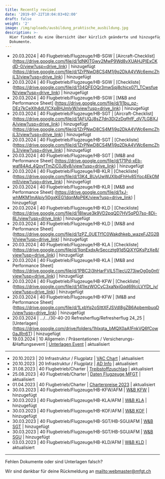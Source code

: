 ```yaml
---
title: Recently revised
date: '2019-07-22T10:04:03+02:00'
draft: false
weight: '2'
image: /img/uploads/ausbildung_praktische_ausbildung.jpg
description: >-
  Hier findest du eine Übersicht über kürzlich geänderte und hinzugefügte
  Dokumente.
---
```

* 20.03.2024 | 40 Flugbetrieb/Flugzeuge/HB-SGW | [Aircraft-Checklist] (https://drive.google.com/file/d/1dNKlTGwy2MwP9Wd8vXUAHJPIExCKdD-0/view?usp=drive_link) | hinzugefügt (https://drive.google.com/file/d/1ZrPNwD8CS4M1j9q2DkA4VWc6emcZhjL3/view?usp=drive_link) | hinzugefügt
* 20.03.2024 | 40 Flugbetrieb/Flugzeuge/HB-SGW | [Checkliste] (https://drive.google.com/file/d/134QFEOQr3mwSqj8chicx071_TCwsfueN/view?usp=drive_link) | hinzugefügt
* 20.03.2024 | 40 Flugbetrieb/Flugzeuge/HB-SGW | [M&B and Performance Sheet] (https://drive.google.com/file/d/1I1bu_pz-DEz7kCeXIh4dU1CXpBHJmlyW/view?usp=drive_link) | hinzugefügt
* 20.03.2024 | 40 Flugbetrieb/Flugzeuge/HB-SGT | [Aircraft-Checklist] (https://drive.google.com/file/d/1AFUQJ8sZ7dn3Di2zDqfhfF_dV7LGBXJA/view?usp=drive_link) | hinzugefügt (https://drive.google.com/file/d/1ZrPNwD8CS4M1j9q2DkA4VWc6emcZhjL3/view?usp=drive_link) | hinzugefügt
* 20.03.2024 | 40 Flugbetrieb/Flugzeuge/HB-SGT | [Checkliste] (https://drive.google.com/file/d/1ZrPNwD8CS4M1j9q2DkA4VWc6emcZhjL3/view?usp=drive_link) | hinzugefügt
* 20.03.2024 | 40 Flugbetrieb/Flugzeuge/HB-SGT | [M&B and Performance Sheet] (https://drive.google.com/file/d/171Pd-xEb-waf84Ad_4QovfTmZiC0J6v8/view?usp=drive_link) | hinzugefügt
* 20.03.2024 | 40 Flugbetrieb/Flugzeuge/HB-KLR | [Checkliste] (https://drive.google.com/file/d/13K4_BUyUwWJXIbdFhHv85Yoc4EkOMmIl/view?usp=drive_link) | hinzugefügt
* 20.03.2024 | 40 Flugbetrieb/Flugzeuge/HB-KLR | [M&B and Performance Sheet] (https://drive.google.com/file/d/1xJ-whMKM1mAIpiy1j0gxKEG1dqnMpP6K/view?usp=drive_link) | hinzugefügt
* 20.03.2024 | 40 Flugbetrieb/Flugzeuge/HB-KLD | [Checkliste] (https://drive.google.com/file/d/18Iwue3k9VD2pqQD7HV5qPD7so-8Di-8L/view?usp=drive_link) | hinzugefügt
* 20.03.2024 | 40 Flugbetrieb/Flugzeuge/HB-KLD | [M&B and Performance Sheet] (https://drive.google.com/file/d/1zPZ_0UETf1C0Wakdhkeb_wazeFJZG2BV/view?usp=drive_link) | hinzugefügt
* 20.03.2024 | 40 Flugbetrieb/Flugzeuge/HB-KLA | [Checkliste] (https://drive.google.com/file/d/1IqnExdxArSeccztg91d5QjXYGKsPzXe8/view?usp=drive_link) | hinzugefügt
* 20.03.2024 | 40 Flugbetrieb/Flugzeuge/HB-KLA | [M&B and Performance Sheet] (https://drive.google.com/file/d/1PBC2j3hHarFVlL5TlecU273jwOg0p0nf/view?usp=drive_link) | hinzugefügt
* 20.03.2024 | 40 Flugbetrieb/Flugzeuge/HB-KFW | [Checkliste] (https://drive.google.com/file/d/141IezWOCyC3xaNxjGqd69IcjLVYDt_jv/view?usp=drive_link) | hinzugefügt
* 20.03.2024 | 40 Flugbetrieb/Flugzeuge/HB-KFW | [M&B and Performance Sheet] (https://drive.google.com/file/d/1LxbYq2oSIttXFJSVdl8gZB6ApbembuqD/view?usp=drive_link) | hinzugefügt
* 20.03.2024 | .../.../30-40-20 Refresherflug/Refresherflug 24_25 | [Unterlagen] (https://drive.google.com/drive/folders/1hlxqta_bMQX0aA1FnkVQ6fCow0aJRn6T) | hinzugefügt
* 19.03.2024 | 10 Allgemein / Präsentationen / Versicherungs-&Haftungsevent | [Unterlagen Event](https://drive.google.com/drive/folders/1e8CUxw9cf2UX_oceQKVI76IxdU1C36Xa?usp=drive_link) | aktualisiert

<hr>

* 20.10.2023 | 20 Infrastruktur / Flugplatz | [VAC Chart](https://drive.google.com/file/d/1FMkoCoEdppvrK2uDdrLcs3ydPEVh97Jp/view?usp=share_link) | aktualisiert
* 20.10.2023 | 20 Infrastruktur / Flugplatz | [AD Info](https://drive.google.com/file/d/1ejYV_Kj9czOvveOD8TozP6SmH6hZq517/view?usp=share_link) | aktualisiert
* 31.08.2023 | 40 Flugbetrieb/Charter | [Treibstoffzuschlag](https://drive.google.com/file/d/1Ay_HB2UwL5AVvk9BdYZBDwyBWZPlL5Xk/view?usp=sharing) | aktualisiert
* 25.08.2023 | 40 Flugbetrieb/Charter | [Daten Flugzeuge MFGT](https://drive.google.com/file/d/1oWmobZ81f3liemM7AvbpvnCrTPQS8QYC/view?usp=sharing) | aktualisiert
* 01.04.2023 | 40 Flugbetrieb/Charter | [Charterpreise 2023](https://drive.google.com/file/d/1tghUpCImlGuRX779DgmkS4Ea4dwVA2Xv/view?usp=share_link) | aktualisiert 
* 30.03.2023 | 40 Flugbetrieb/Flugzeuge/HB-KFW/AFM | [W&B KFW](https://drive.google.com/file/d/19B76r0-ThgnaChAFos7ioiFEooARyBbk/view?usp=share_link) | hinzugefügt
* 30.03.2023 | 40 Flugbetrieb/Flugzeuge/HB-KLA/AFM | [W&B KLA](https://drive.google.com/file/d/1N7Ugs_DhfbbJ6qaqQfU7bDgvxg34kgq0/view?usp=sharing) | hinzugefügt
* 30.03.2023 | 40 Flugbetrieb/Flugzeuge/HB-KOF/AFM | [W&B KOF](https://drive.google.com/file/d/1_wWlWGYcz_5vqM1UwFi02vu3TtrJbs1g/view?usp=share_link) | hinzugefügt
* 30.03.2023 | 40 Flugbetrieb/Flugzeuge/HB-SGT/HB-SGU/AFM | [W&B SGT](https://drive.google.com/file/d/1r_sW8I0oM82GyGDEN9F3A3EXDcRtUqWn/view?usp=sharing) | hinzugefügt
* 30.03.2023 | 40 Flugbetrieb/Flugzeuge/HB-SGT/HB-SGU/AFM | [W&B SGU](https://drive.google.com/file/d/1LLib8i2muSQ_ksKvVjl9i3iafuN5VMFV/view?usp=sharing) | hinzugefügt
* 03.03.2023 | 40 Flugbetrieb/Flugzeuge/HB-KLD/AFM | [W&B KLD](https://drive.google.com/file/d/1-rJ22S8SVFS8cyIsHW5QGyAdemKn9JzO/view?usp=share_link) | aktualisiert

<hr>

Fehlen Dokumente oder sind Unterlagen falsch? 

Wir sind dankbar für deine Rückmeldung an <mailto:webmaster@mfgt.ch>
